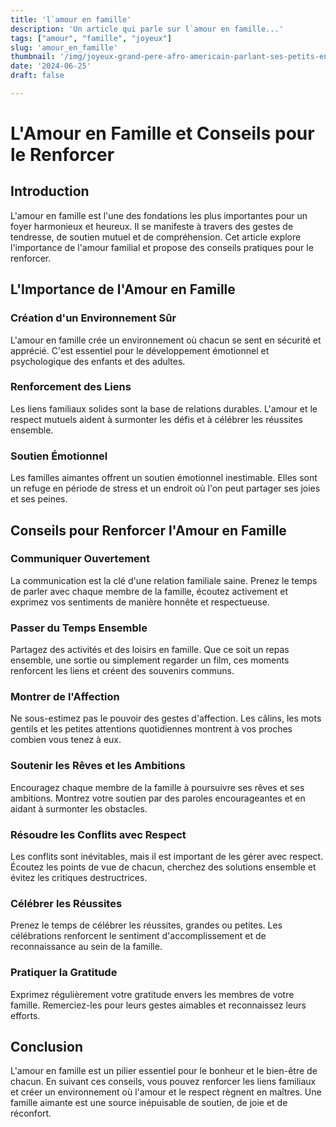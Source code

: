 ```yaml
---
title: 'l`amour en famille' 
description: 'Un article qui parle sur l`amour en famille...' 
tags: ["amour", "famille", "joyeux"]
slug: 'amour_en_famille'
thumbnail: '/img/joyeux-grand-pere-afro-americain-parlant-ses-petits-enfants-leurs-parents-lors-repas-famille_13339-318652.webp'
date: '2024-06-25'
draft: false

---
```



# L'Amour en Famille et Conseils pour le Renforcer

## Introduction

L'amour en famille est l'une des fondations les plus importantes pour un foyer harmonieux et heureux. Il se manifeste à travers des gestes de tendresse, de soutien mutuel et de compréhension. Cet article explore l'importance de l'amour familial et propose des conseils pratiques pour le renforcer.

## L'Importance de l'Amour en Famille

### Création d'un Environnement Sûr

L'amour en famille crée un environnement où chacun se sent en sécurité et apprécié. C'est essentiel pour le développement émotionnel et psychologique des enfants et des adultes.

### Renforcement des Liens

Les liens familiaux solides sont la base de relations durables. L'amour et le respect mutuels aident à surmonter les défis et à célébrer les réussites ensemble.

### Soutien Émotionnel

Les familles aimantes offrent un soutien émotionnel inestimable. Elles sont un refuge en période de stress et un endroit où l'on peut partager ses joies et ses peines.

## Conseils pour Renforcer l'Amour en Famille

### Communiquer Ouvertement

La communication est la clé d'une relation familiale saine. Prenez le temps de parler avec chaque membre de la famille, écoutez activement et exprimez vos sentiments de manière honnête et respectueuse.

### Passer du Temps Ensemble

Partagez des activités et des loisirs en famille. Que ce soit un repas ensemble, une sortie ou simplement regarder un film, ces moments renforcent les liens et créent des souvenirs communs.

### Montrer de l'Affection

Ne sous-estimez pas le pouvoir des gestes d'affection. Les câlins, les mots gentils et les petites attentions quotidiennes montrent à vos proches combien vous tenez à eux.

### Soutenir les Rêves et les Ambitions

Encouragez chaque membre de la famille à poursuivre ses rêves et ses ambitions. Montrez votre soutien par des paroles encourageantes et en aidant à surmonter les obstacles.

### Résoudre les Conflits avec Respect

Les conflits sont inévitables, mais il est important de les gérer avec respect. Écoutez les points de vue de chacun, cherchez des solutions ensemble et évitez les critiques destructrices.

### Célébrer les Réussites

Prenez le temps de célébrer les réussites, grandes ou petites. Les célébrations renforcent le sentiment d'accomplissement et de reconnaissance au sein de la famille.

### Pratiquer la Gratitude

Exprimez régulièrement votre gratitude envers les membres de votre famille. Remerciez-les pour leurs gestes aimables et reconnaissez leurs efforts.

## Conclusion

L'amour en famille est un pilier essentiel pour le bonheur et le bien-être de chacun. En suivant ces conseils, vous pouvez renforcer les liens familiaux et créer un environnement où l'amour et le respect règnent en maîtres. Une famille aimante est une source inépuisable de soutien, de joie et de réconfort.
